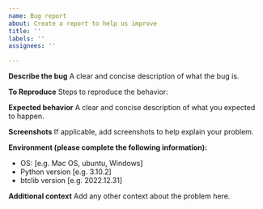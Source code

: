 ```yaml
---
name: Bug report
about: Create a report to help us improve
title: ''
labels: ''
assignees: ''

---
```


**Describe the bug**
A clear and concise description of what the bug is.

**To Reproduce**
Steps to reproduce the behavior:

**Expected behavior**
A clear and concise description of what you expected to happen.

**Screenshots**
If applicable, add screenshots to help explain your problem.

**Environment (please complete the following information):**

- OS: [e.g. Mac OS, ubuntu, Windows]
- Python version [e.g. 3.10.2]
- btclib version [e.g. 2022.12.31]

**Additional context**
Add any other context about the problem here.
